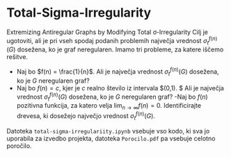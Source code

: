 # Total-Sigma-Irregularity
Extremizing Antiregular Graphs by Modifying Total σ-Irregularity
Cilj je ugotoviti, ali je pri vseh spodaj podanih problemih največja vrednost $\sigma_t^{f(n)}(G)$ dosežena, ko je graf neregularen.
Imamo tri probleme, za katere iščemo rešitve.
- Naj bo $f(n) = \frac{1}{n}$. Ali je največja vrednost $\sigma_t^{f(n)}(G)$ dosežena, ko je $G$ neregularen graf?
- Naj bo $f(n) = c$, kjer je $c$ realno število iz intervala $(0,1). $ Ali je največja vrednost $\sigma_t^{f(n)}(G)$ 
dosežena, ko je $G$ neregularen graf?
-Naj bo $f(n)$ pozitivna funkcija, za katero velja $\lim_{n \to \infty} f(n) = 0.$ Identificirajte drevesa, ki dosežejo največjo vrednost $\sigma_t^{f(n)}(G).$

Datoteka `total-sigma-irregulariity.ipynb` vsebuje vso kodo, ki sva jo uporabila za izvedbo projekta, datoteka `Porocilo.pdf` pa vsebuje celotno poročilo.
